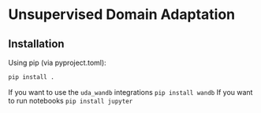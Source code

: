 # Unsupervised Domain Adaptation
## Installation
Using pip (via pyproject.toml):
```sh
pip install .
```

If you want to use the `uda_wandb` integrations `pip install wandb`
If you want to run notebooks `pip install jupyter`
